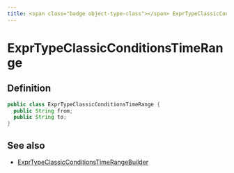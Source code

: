 ```yaml
---
title: <span class="badge object-type-class"></span> ExprTypeClassicConditionsTimeRange
---
```

# <span class="badge object-type-class"></span> ExprTypeClassicConditionsTimeRange

## Definition

```java
public class ExprTypeClassicConditionsTimeRange {
  public String from;
  public String to;
}
```
## See also

 * <span class="badge builder"></span> [ExprTypeClassicConditionsTimeRangeBuilder](./builder-ExprTypeClassicConditionsTimeRangeBuilder.md)
